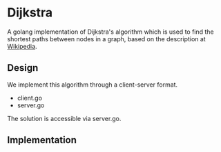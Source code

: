 # Dijkstra
A golang implementation of Dijkstra's algorithm which is used to find the shortest paths between nodes in a graph, based on the description at [Wikipedia](http://en.wikipedia.org/wiki/Dijkstra%27s_algorithm#Algorithm).
## Design
We implement this algorithm through a client-server format.<br>
- client.go <br> 
- server.go <br>

The solution is accessible via server.go.
## Implementation


